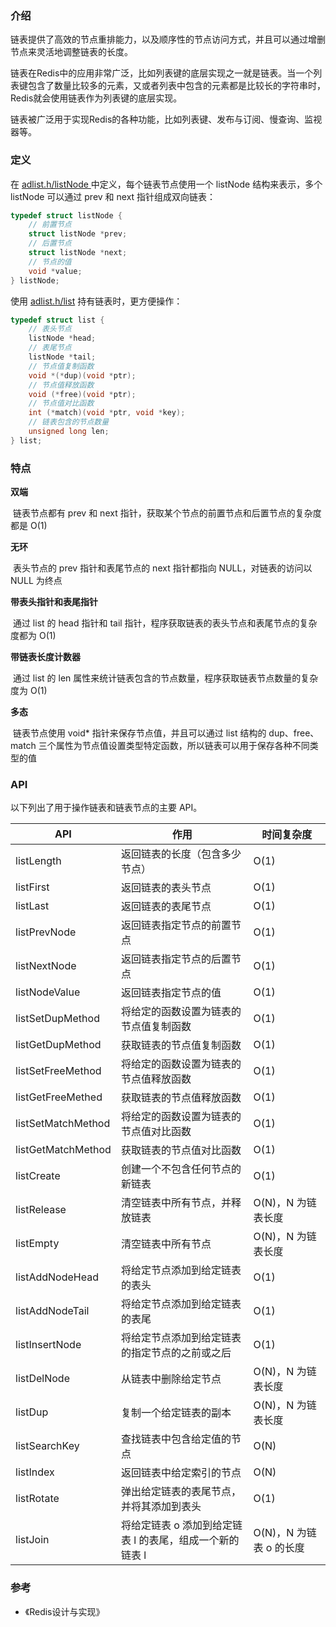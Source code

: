 ### 介绍

链表提供了高效的节点重排能力，以及顺序性的节点访问方式，并且可以通过增删节点来灵活地调整链表的长度。

链表在Redis中的应用非常广泛，比如列表键的底层实现之一就是链表。当一个列表键包含了数量比较多的元素，又或者列表中包含的元素都是比较长的字符串时，Redis就会使用链表作为列表键的底层实现。

链表被广泛用于实现Redis的各种功能，比如列表键、发布与订阅、慢查询、监视器等。



### 定义

在 [adlist.h/listNode ](https://github.com/antirez/redis/blob/unstable/src/adlist.h)中定义，每个链表节点使用一个 listNode 结构来表示，多个 listNode 可以通过 prev 和 next 指针组成双向链表：

```c
typedef struct listNode {
    // 前置节点
    struct listNode *prev;
    // 后置节点
    struct listNode *next;
    // 节点的值
    void *value;
} listNode;

```

使用 [adlist.h/list](https://github.com/antirez/redis/blob/unstable/src/adlist.h) 持有链表时，更方便操作：

```c
typedef struct list {
    // 表头节点
    listNode *head;
    // 表尾节点
    listNode *tail;
    // 节点值复制函数
    void *(*dup)(void *ptr);
    // 节点值释放函数
    void (*free)(void *ptr);
    // 节点值对比函数
    int (*match)(void *ptr, void *key);
    // 链表包含的节点数量
    unsigned long len;
} list;
```



### 特点

**双端**

​        链表节点都有 prev 和 next 指针，获取某个节点的前置节点和后置节点的复杂度都是 O(1)

**无环**

​        表头节点的 prev 指针和表尾节点的 next 指针都指向 NULL，对链表的访问以 NULL 为终点

**带表头指针和表尾指针**

​        通过 list 的 head 指针和 tail 指针，程序获取链表的表头节点和表尾节点的复杂度都为 O(1)

**带链表长度计数器**

​        通过 list 的 len 属性来统计链表包含的节点数量，程序获取链表节点数量的复杂度为 O(1)

**多态**

​        链表节点使用 void* 指针来保存节点值，并且可以通过 list 结构的 dup、free、match 三个属性为节点值设置类型特定函数，所以链表可以用于保存各种不同类型的值



### API

以下列出了用于操作链表和链表节点的主要 API。

| API                | 作用                                                     | 时间复杂度              |
| ------------------ | -------------------------------------------------------- | ----------------------- |
| listLength         | 返回链表的长度（包含多少节点）                           | O(1)                    |
| listFirst          | 返回链表的表头节点                                       | O(1)                    |
| listLast           | 返回链表的表尾节点                                       | O(1)                    |
| listPrevNode       | 返回链表指定节点的前置节点                               | O(1)                    |
| listNextNode       | 返回链表指定节点的后置节点                               | O(1)                    |
| listNodeValue      | 返回链表指定节点的值                                     | O(1)                    |
| listSetDupMethod   | 将给定的函数设置为链表的节点值复制函数                   | O(1)                    |
| listGetDupMethod   | 获取链表的节点值复制函数                                 | O(1)                    |
| listSetFreeMethod  | 将给定的函数设置为链表的节点值释放函数                   | O(1)                    |
| listGetFreeMethed  | 获取链表的节点值释放函数                                 | O(1)                    |
| listSetMatchMethod | 将给定的函数设置为链表的节点值对比函数                   | O(1)                    |
| listGetMatchMethod | 获取链表的节点值对比函数                                 | O(1)                    |
| listCreate         | 创建一个不包含任何节点的新链表                           | O(1)                    |
| listRelease        | 清空链表中所有节点，并释放链表                           | O(N)，N 为链表长度      |
| listEmpty          | 清空链表中所有节点                                       | O(N)，N 为链表长度      |
| listAddNodeHead    | 将给定节点添加到给定链表的表头                           | O(1)                    |
| listAddNodeTail    | 将给定节点添加到给定链表的表尾                           | O(1)                    |
| listInsertNode     | 将给定节点添加到给定链表的指定节点的之前或之后           | O(1)                    |
| listDelNode        | 从链表中删除给定节点                                     | O(N)，N 为链表长度      |
| listDup            | 复制一个给定链表的副本                                   | O(N)，N 为链表长度      |
| listSearchKey      | 查找链表中包含给定值的节点                               | O(N)                    |
| listIndex          | 返回链表中给定索引的节点                                 | O(N)                    |
| listRotate         | 弹出给定链表的表尾节点，并将其添加到表头                 | O(1)                    |
| listJoin           | 将给定链表 o 添加到给定链表 l 的表尾，组成一个新的链表 l | O(N)，N 为链表 o 的长度 |



### 参考

- 《Redis设计与实现》